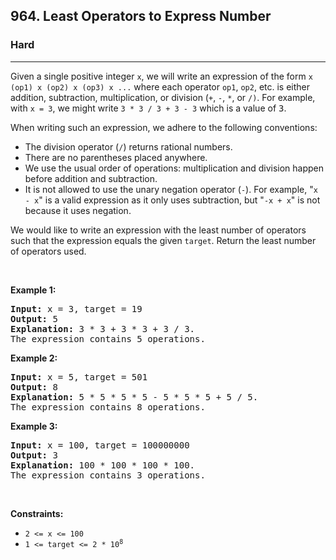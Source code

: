 <h2>964. Least Operators to Express Number</h2><h3>Hard</h3><hr><div><p>Given a single positive integer <code>x</code>, we will write an expression of the form <code>x (op1) x (op2) x (op3) x ...</code> where each operator <code>op1</code>, <code>op2</code>, etc. is either addition, subtraction, multiplication, or division (<code>+</code>, <code>-</code>, <code>*</code>, or <code>/)</code>. For example, with <code>x = 3</code>, we might write <code>3 * 3 / 3 + 3 - 3</code> which is a value of <font face="monospace">3</font>.</p>

<p>When writing such an expression, we adhere to the following conventions:</p>

<ul>
	<li>The division operator (<code>/</code>) returns rational numbers.</li>
	<li>There are no parentheses placed anywhere.</li>
	<li>We use the usual order of operations: multiplication and division happen before addition and subtraction.</li>
	<li>It is not allowed to use the unary negation operator (<code>-</code>). For example, "<code>x - x</code>" is a valid expression as it only uses subtraction, but "<code>-x + x</code>" is not because it uses negation.</li>
</ul>

<p>We would like to write an expression with the least number of operators such that the expression equals the given <code>target</code>. Return the least number of operators used.</p>

<p>&nbsp;</p>
<p><strong>Example 1:</strong></p>

<pre><strong>Input:</strong> x = 3, target = 19
<strong>Output:</strong> 5
<strong>Explanation:</strong> 3 * 3 + 3 * 3 + 3 / 3.
The expression contains 5 operations.
</pre>

<p><strong>Example 2:</strong></p>

<pre><strong>Input:</strong> x = 5, target = 501
<strong>Output:</strong> 8
<strong>Explanation:</strong> 5 * 5 * 5 * 5 - 5 * 5 * 5 + 5 / 5.
The expression contains 8 operations.
</pre>

<p><strong>Example 3:</strong></p>

<pre><strong>Input:</strong> x = 100, target = 100000000
<strong>Output:</strong> 3
<strong>Explanation:</strong> 100 * 100 * 100 * 100.
The expression contains 3 operations.
</pre>

<p>&nbsp;</p>
<p><strong>Constraints:</strong></p>

<ul>
	<li><code>2 &lt;= x &lt;= 100</code></li>
	<li><code>1 &lt;= target &lt;= 2 * 10<sup>8</sup></code></li>
</ul>
</div>